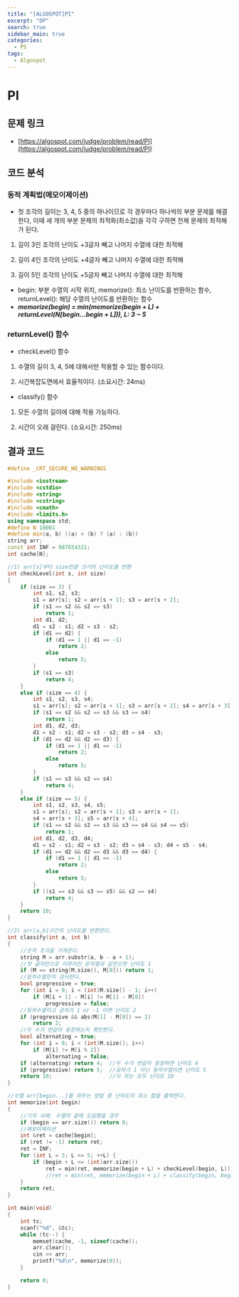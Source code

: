 ```yaml
---
title: "[ALGOSPOT]PI"
excerpt: "DP"
search: true
sidebar_main: true
categories:
  - PS
tags:
  - Algospot
---
```


# PI

## 문제 링크
- [https://algospot.com/judge/problem/read/PI](https://algospot.com/judge/problem/read/PI)

## 코드 분석
### 동적 계획법(메모이제이션)
- 첫 조각의 길이는 3, 4, 5 중의 하나이므로 각 경우마다 하나씩의 부분 문제를 해결한다, 이때 세 개의 부분 문제의 최적화(최소값)을 각각 구하면 전체 문제의 최적해가 된다.
1. 길이 3인 조각의 난이도 +3글자 빼고 나머지 수열에 대한 최적해

2. 길이 4인 조각의 난이도 +4글자 빼고 나머지 수열에 대한 최적해

3. 길이 5인 조각의 난이도 +5글자 빼고 나머지 수열에 대한 최적해
- begin: 부분 수열의 시작 위치, memorize(): 최소 난이도를 반환하는 함수, returnLevel(): 해당 수열의 난이도를 반환하는 함수
- ___memorize(begin) = min(memorize(begin + L) + returnLevel(N[begin...begin + L])), L: 3 ~ 5___
### returnLevel() 함수
- checkLevel() 함수
1. 수열의 길이 3, 4, 5에 대해서만 적용할 수 있는 함수이다.

2. 시간복잡도면에서 효율적이다. (소요시간: 24ms)
- classify() 함수
1. 모든 수열의 길이에 대해 적용 가능하다.

2. 시간이 오래 걸린다. (소요시간: 250ms)

## 결과 코드

```cpp
#define _CRT_SECURE_NO_WARNINGS

#include <iostream>
#include <cstdio>
#include <string>
#include <cstring>
#include <cmath>
#include <limits.h>
using namespace std;
#define N 10001
#define min(a, b) ((a) < (b) ? (a) : (b))
string arr;
const int INF = 987654321;
int cache[N];

//1) arr[s]부터 size만큼 크기의 난이도를 반환
int checkLevel(int s, int size)
{
	if (size == 3) {
		int s1, s2, s3;
		s1 = arr[s]; s2 = arr[s + 1]; s3 = arr[s + 2];
		if (s1 == s2 && s2 == s3)
			return 1;
		int d1, d2;
		d1 = s2 - s1; d2 = s3 - s2;
		if (d1 == d2) {
			if (d1 == 1 || d1 == -1)
				return 2;
			else
				return 5;
		}
		if (s1 == s3)
			return 4;
	}
	else if (size == 4) {
		int s1, s2, s3, s4;
		s1 = arr[s]; s2 = arr[s + 1]; s3 = arr[s + 2]; s4 = arr[s + 3];
		if (s1 == s2 && s2 == s3 && s3 == s4)
			return 1;
		int d1, d2, d3;
		d1 = s2 - s1; d2 = s3 - s2; d3 = s4 - s3;
		if (d1 == d2 && d2 == d3) {
			if (d1 == 1 || d1 == -1)
				return 2;
			else
				return 5;
		}
		if (s1 == s3 && s2 == s4)
			return 4;
	}
	else if (size == 5) {
		int s1, s2, s3, s4, s5;
		s1 = arr[s]; s2 = arr[s + 1]; s3 = arr[s + 2];
		s4 = arr[s + 3]; s5 = arr[s + 4];
		if (s1 == s2 && s2 == s3 && s3 == s4 && s4 == s5)
			return 1;
		int d1, d2, d3, d4;
		d1 = s2 - s1; d2 = s3 - s2; d3 = s4 - s3; d4 = s5 - s4;
		if (d1 == d2 && d2 == d3 && d3 == d4) {
			if (d1 == 1 || d1 == -1)
				return 2;
			else
				return 5;
		}
		if ((s1 == s3 && s3 == s5) && s2 == s4)
			return 4;
	}
	return 10;
}

//2) arr[a,b]구간의 난이도를 반환한다.
int classify(int a, int b)
{
	//숫자 조각을 가져온다.
	string M = arr.substr(a, b - a + 1);
	//첫 글자만으로 이루어진 문자열과 같은으면 난이도 1
	if (M == string(M.size(), M[0])) return 1;
	//등차수열인지 검사한다.
	bool progressive = true;
	for (int i = 0; i < (int)M.size() - 1; i++)
		if (M[i + 1] - M[i] != M[1] - M[0])
			progressive = false;
	//등차수열이고 공차가 1 or -1 이면 난이도 2
	if (progressive && abs(M[1] - M[0]) == 1)
		return 2;
	//두 수가 번갈아 등장하는지 확인한다.
	bool alternating = true;
	for (int i = 0; i < (int)M.size(); i++)
		if (M[i] != M[i % 2])
			alternating = false;
	if (alternating) return 4;  //두 수가 번갈아 등장하면 난이도 4
	if (progressive) return 5;  //공차가 1 아닌 등차수열이면 난이도 5
	return 10;                  //이 외는 모두 난이도 10
}

//수열 arr[begin...]를 외우는 방법 중 난이도의 최소 합을 출력한다.
int memorize(int begin)
{
	//기저 사례: 수열의 끝에 도달했을 경우
	if (begin == arr.size()) return 0;
	//메모이제이션
	int &ret = cache[begin];
	if (ret != -1) return ret;
	ret = INF;
	for (int L = 3; L <= 5; ++L) {
		if (begin + L <= (int)arr.size())
			ret = min(ret, memorize(begin + L) + checkLevel(begin, L));              //방법 1)
			//ret = min(ret, memorize(begin + L) + classify(begin, begin + L - 1));  //방법 2)
	}
	return ret;
}

int main(void)
{
	int tc;
	scanf("%d", &tc);
	while (tc--) {
		memset(cache, -1, sizeof(cache));
		arr.clear();
		cin >> arr;
		printf("%d\n", memorize(0));
	}

	return 0;
}
```
